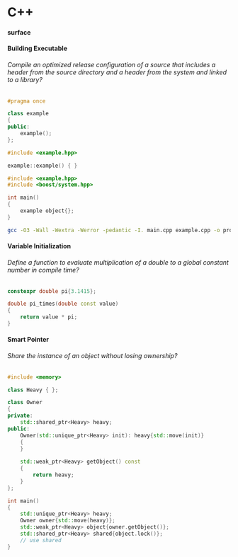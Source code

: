 # C++
#### surface
#### Building Executable

###### Compile an optimized release configuration of a source that includes a header from the source directory and a header from the system and linked to a library?

```hpp
#pragma once

class example
{
public:
    example();
};
```

```cpp
#include <example.hpp>

example::example() { }
```

```cpp
#include <example.hpp>
#include <boost/system.hpp>

int main()
{
    example object{};
}
```

```sh
gcc -O3 -Wall -Wextra -Werror -pedantic -I. main.cpp example.cpp -o program -l boost_system
```

#### Variable Initialization

###### Define a function to evaluate multiplication of a double to a global constant number in compile time?

```cpp
constexpr double pi{3.1415};

double pi_times(double const value)
{
    return value * pi;
}
```

#### Smart Pointer

###### Share the instance of an object without losing ownership?

```cpp
#include <memory>

class Heavy { };

class Owner
{
private:
    std::shared_ptr<Heavy> heavy;
public:
    Owner(std::unique_ptr<Heavy> init): heavy{std::move(init)}
    {
    }
    
    std::weak_ptr<Heavy> getObject() const
    {
        return heavy;
    }
};

int main()
{
    std::unique_ptr<Heavy> heavy;
    Owner owner{std::move(heavy)};
    std::weak_ptr<Heavy> object{owner.getObject()};
    std::shared_ptr<Heavy> shared{object.lock()};
    // use shared
}
```
